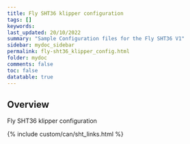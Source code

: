 ```yaml
---
title: Fly SHT36 klipper configuration
tags: []
keywords: 
last_updated: 20/10/2022
summary: "Sample Configuration files for the Fly SHT36 V1"
sidebar: mydoc_sidebar
permalink: fly-sht36_klipper_config.html
folder: mydoc
comments: false
toc: false
datatable: true
---
```

## Overview 
Fly SHT36 klipper configuration

{% include custom/can/sht_links.html %}

